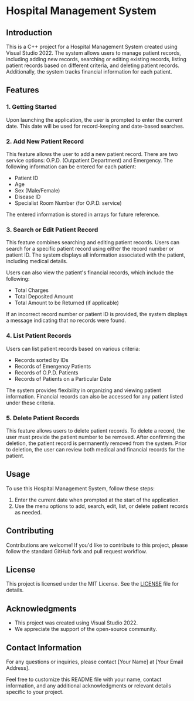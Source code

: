# Hospital Management System

## Introduction

This is a C++ project for a Hospital Management System created using Visual Studio 2022. The system allows users to manage patient records, including adding new records, searching or editing existing records, listing patient records based on different criteria, and deleting patient records. Additionally, the system tracks financial information for each patient.

## Features

### 1. Getting Started

Upon launching the application, the user is prompted to enter the current date. This date will be used for record-keeping and date-based searches.

### 2. Add New Patient Record

This feature allows the user to add a new patient record. There are two service options: O.P.D. (Outpatient Department) and Emergency. The following information can be entered for each patient:

- Patient ID
- Age
- Sex (Male/Female)
- Disease ID
- Specialist Room Number (for O.P.D. service)

The entered information is stored in arrays for future reference.

### 3. Search or Edit Patient Record

This feature combines searching and editing patient records. Users can search for a specific patient record using either the record number or patient ID. The system displays all information associated with the patient, including medical details.

Users can also view the patient's financial records, which include the following:

- Total Charges
- Total Deposited Amount
- Total Amount to be Returned (if applicable)

If an incorrect record number or patient ID is provided, the system displays a message indicating that no records were found.

### 4. List Patient Records

Users can list patient records based on various criteria:

- Records sorted by IDs
- Records of Emergency Patients
- Records of O.P.D. Patients
- Records of Patients on a Particular Date

The system provides flexibility in organizing and viewing patient information. Financial records can also be accessed for any patient listed under these criteria.

### 5. Delete Patient Records

This feature allows users to delete patient records. To delete a record, the user must provide the patient number to be removed. After confirming the deletion, the patient record is permanently removed from the system. Prior to deletion, the user can review both medical and financial records for the patient.

## Usage

To use this Hospital Management System, follow these steps:

1. Enter the current date when prompted at the start of the application.
2. Use the menu options to add, search, edit, list, or delete patient records as needed.

## Contributing

Contributions are welcome! If you'd like to contribute to this project, please follow the standard GitHub fork and pull request workflow.

## License

This project is licensed under the MIT License. See the [LICENSE](LICENSE) file for details.

## Acknowledgments

- This project was created using Visual Studio 2022.
- We appreciate the support of the open-source community.

## Contact Information

For any questions or inquiries, please contact [Your Name] at [Your Email Address].

Feel free to customize this README file with your name, contact information, and any additional acknowledgments or relevant details specific to your project.
